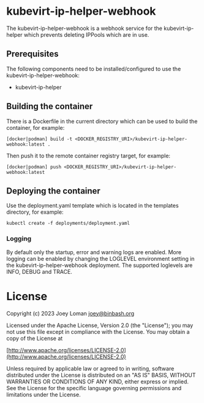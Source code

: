 # kubevirt-ip-helper-webhook

The kubevirt-ip-helper-webhook is a webhook service for the kubevirt-ip-helper which prevents deleting IPPools which are in use.

## Prerequisites

The following components need to be installed/configured to use the kubevirt-ip-helper-webhook:

* kubevirt-ip-helper

## Building the container

There is a Dockerfile in the current directory which can be used to build the container, for example:

```SH
[docker|podman] build -t <DOCKER_REGISTRY_URI>/kubevirt-ip-helper-webhook:latest .
```

Then push it to the remote container registry target, for example:

```SH
[docker|podman] push <DOCKER_REGISTRY_URI>/kubevirt-ip-helper-webhook:latest
```

## Deploying the container

Use the deployment.yaml template which is located in the templates directory, for example:

```SH
kubectl create -f deployments/deployment.yaml
```

### Logging

By default only the startup, error and warning logs are enabled. More logging can be enabled by changing the LOGLEVEL environment setting in the kubevirt-ip-helper-webhook deployment. The supported loglevels are INFO, DEBUG and TRACE.

# License

Copyright (c) 2023 Joey Loman <joey@binbash.org>

Licensed under the Apache License, Version 2.0 (the "License");
you may not use this file except in compliance with the License.
You may obtain a copy of the License at

[http://www.apache.org/licenses/LICENSE-2.0](http://www.apache.org/licenses/LICENSE-2.0)

Unless required by applicable law or agreed to in writing, software
distributed under the License is distributed on an "AS IS" BASIS,
WITHOUT WARRANTIES OR CONDITIONS OF ANY KIND, either express or implied.
See the License for the specific language governing permissions and
limitations under the License.